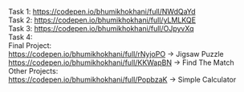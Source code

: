 Task 1: https://codepen.io/bhumikhokhani/full/NWdQaYd </br>
Task 2: https://codepen.io/bhumikhokhani/full/yLMLKQE </br>
Task 3: https://codepen.io/bhumikhokhani/full/OJpyvXq </br>
Task 4: </br>
Final Project: </br>
https://codepen.io/bhumikhokhani/full/rNyjoPO -> Jigsaw Puzzle </br>
https://codepen.io/bhumikhokhani/full/KKWapBN -> Find The Match </br>
Other Projects: </br>
https://codepen.io/bhumikhokhani/full/PopbzaK -> Simple Calculator </br>

